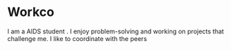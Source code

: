 # Workco
I am a AIDS student . I enjoy problem-solving  and working on projects that challenge me. I like to coordinate with the peers
